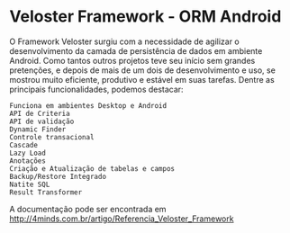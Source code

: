 Veloster Framework - ORM Android
==================

O Framework Veloster surgiu com a necessidade de agilizar o desenvolvimento da camada de persistência de dados em ambiente Android. Como tantos outros projetos teve seu início sem grandes pretenções, e depois de mais de um dois de desenvolvimento e uso, se mostrou muito eficiente, produtivo e estável em suas tarefas. Dentre as principais funcionalidades, podemos destacar: 

    Funciona em ambientes Desktop e Android
    API de Criteria
    API de validação
    Dynamic Finder
    Controle transacional
    Cascade
    Lazy Load
    Anotações
    Criação e Atualização de tabelas e campos
    Backup/Restore Integrado
    Natite SQL
    Result Transformer 


A documentação pode ser encontrada em http://4minds.com.br/artigo/Referencia_Veloster_Framework
